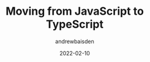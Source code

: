 ---
author: andrewbaisden
date: 2022-02-10
permalink: false
publisher: thepracticaldev
tags:
  - javascript
  - typescript
target_url: https://dev.to/andrewbaisden/moving-from-javascript-to-typescript-40ac
title: Moving from JavaScript to TypeScript
---